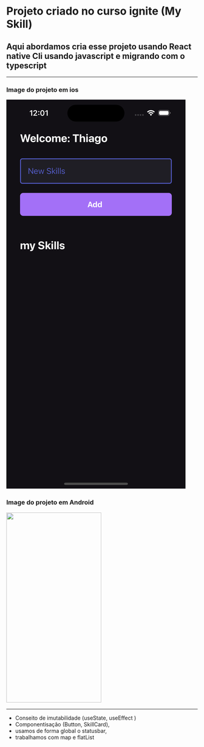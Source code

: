 # Projeto criado no curso ignite (My Skill)

## Aqui abordamos cria esse projeto usando React native Cli usando javascript e migrando com o typescript 


----------
### Image do projeto em ios 

![alt](src/imageScreenShot/Simulator%20Screen%20Shot%20-%20iPhone%2014%20Pro%20-%202022-09-29%20at%2012.02.01.png)

### Image do projeto em Android  
<image src="./src/imageScreenShot/Screenshot_1664501491.png" width="250" height="500" />

------------------

- Conseito de imutabilidade (useState, useEffect )
- Componentisação (Button, SkillCard),
- usamos de forma global o statusbar,
- trabalhamos com map e flatList


